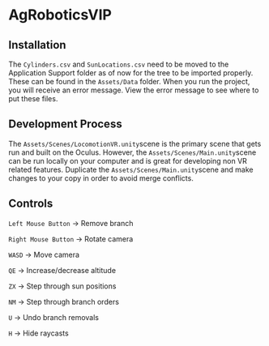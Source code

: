 # AgRoboticsVIP

## Installation

The `Cylinders.csv` and `SunLocations.csv` need to be moved to the Application Support folder as of now for the tree to be imported properly. These can be found in the `Assets/Data` folder. When you run the project, you will receive an error message. View the error message to see where to put these files.

## Development Process

The `Assets/Scenes/LocomotionVR.unity`scene is the primary scene that gets run and built on the Oculus. However, the `Assets/Scenes/Main.unity`scene can be run locally on your computer and is great for developing non VR related features. Duplicate the `Assets/Scenes/Main.unity`scene and make changes to your copy in order to avoid merge conflicts.

## Controls

`Left Mouse Button` -> Remove branch

`Right Mouse Button` -> Rotate camera

`WASD` -> Move camera

`QE` -> Increase/decrease altitude

`ZX` -> Step through sun positions

`NM` -> Step through branch orders

`U` -> Undo branch removals

`H` -> Hide raycasts
